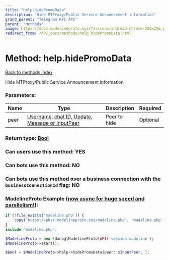 ```yaml
---
title: "help.hidePromoData"
description: "Hide MTProxy/Public Service Announcement information"
grand_parent: "Telegram RPC API"
parent: "Methods"
image: https://docs.madelineproto.xyz/favicons/android-chrome-256x256.png
redirect_from: /API_docs/methods/help_hidePromoData.html
---
```

# Method: help.hidePromoData
[Back to methods index](index.html)



Hide MTProxy/Public Service Announcement information

### Parameters:

| Name     |    Type       | Description | Required |
|----------|---------------|-------------|----------|
|peer|[Username, chat ID, Update, Message or InputPeer](/API_docs/types/InputPeer.html) | Peer to hide | Optional|


### Return type: [Bool](/API_docs/types/Bool.html)

### Can users use this method: **YES**


### Can bots use this method: **NO**


### Can bots use this method over a business connection with the `businessConnectionId` flag: **NO**


### MadelineProto Example ([now async for huge speed and parallelism!](https://docs.madelineproto.xyz/docs/ASYNC.html)):


```php
if (!file_exists('madeline.php')) {
    copy('https://phar.madelineproto.xyz/madeline.php', 'madeline.php');
}
include 'madeline.php';

$MadelineProto = new \danog\MadelineProto\API('session.madeline');
$MadelineProto->start();

$Bool = $MadelineProto->help->hidePromoData(peer: $InputPeer, );
```

